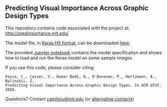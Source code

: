 ## Predicting Visual Importance Across Graphic Design Types

This repository contains code associated with the project at: http://predimportance.mit.edu/

The model file, in [Keras H5 format](https://www.tensorflow.org/guide/keras/save_and_serialize), can be downloaded [here](http://predimportance.mit.edu/data/xception_cl_fus_aspp_imp1k_10kl-3cc0.1mse-5nss5bc_bs4_ep30_valloss-2.5774_full.h5).

The provided [Jupyter notebook](umsi_simple_inference_from_full_model.ipynb) contains the model specification and shows how to load and run the Keras model on some sample images.

If you use this code, please consider citing:
```
Fosco, C., Casser, V., Kumar Bedi, A., O'Donovan, P., Hertzmann, A., Bylinskii, Z.
Predicting Visual Importance Across Graphic Design Types. In ACM UIST, 2020.
```

Questions? Contact camilolu@mit.edu (or [alternative contacts](http://predimportance.mit.edu/#authors))
